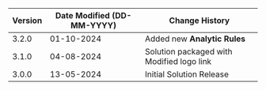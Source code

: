 | **Version** | **Date Modified (DD-MM-YYYY)** | **Change History**                     				 |
|-------------|--------------------------------|---------------------------------------------------------|
| 3.2.0       | 01-10-2024                     | Added new **Analytic Rules**                            |
| 3.1.0       | 04-08-2024                     | Solution packaged with Modified logo link               |
| 3.0.0       | 13-05-2024                     | Initial Solution Release         					     |
         
                                                                                                                 
